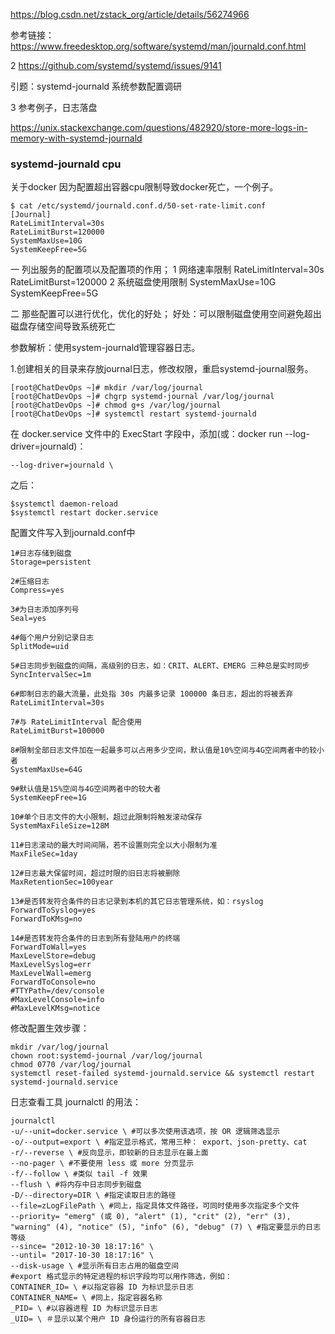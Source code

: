 https://blog.csdn.net/zstack_org/article/details/56274966


参考链接：https://www.freedesktop.org/software/systemd/man/journald.conf.html

2  https://github.com/systemd/systemd/issues/9141

引题：systemd-journald  系统参数配置调研


3  参考例子，日志落盘

https://unix.stackexchange.com/questions/482920/store-more-logs-in-memory-with-systemd-journald

### systemd-journald cpu

关于docker  因为配置超出容器cpu限制导致docker死亡，一个例子。

    $ cat /etc/systemd/journald.conf.d/50-set-rate-limit.conf 
    [Journal]
    RateLimitInterval=30s
    RateLimitBurst=120000
    SystemMaxUse=10G
    SystemKeepFree=5G

一 列出服务的配置项以及配置项的作用；
1 网络速率限制
RateLimitInterval=30s
RateLimitBurst=120000
2 系统磁盘使用限制
SystemMaxUse=10G
SystemKeepFree=5G


二 那些配置可以进行优化，优化的好处；
好处：可以限制磁盘使用空间避免超出磁盘存储空间导致系统死亡


参数解析：使用system-journald管理容器日志。

1.创建相关的目录来存放journal日志，修改权限，重启systemd-journal服务。

    [root@ChatDevOps ~]# mkdir /var/log/journal
    [root@ChatDevOps ~]# chgrp systemd-journal /var/log/journal
    [root@ChatDevOps ~]# chmod g+s /var/log/journal
    [root@ChatDevOps ~]# systemctl restart systemd-journald


在 docker.service 文件中的 ExecStart 字段中，添加(或：docker run --log-driver=journald)：

    --log-driver=journald \

之后：

    $systemctl daemon-reload
    $systemctl restart docker.service

配置文件写入到journald.conf中



     
    1#日志存储到磁盘
    Storage=persistent

    2#压缩日志
    Compress=yes 

	3#为日志添加序列号
	Seal=yes

	4#每个用户分别记录日志
	SplitMode=uid 

    5#日志同步到磁盘的间隔，高级别的日志，如：CRIT、ALERT、EMERG 三种总是实时同步
	SyncIntervalSec=1m 
    
    6#即制日志的最大流量，此处指 30s 内最多记录 100000 条日志，超出的将被丢弃
	RateLimitInterval=30s 

	7#与 RateLimitInterval 配合使用
	RateLimitBurst=100000

    8#限制全部日志文件加在一起最多可以占用多少空间，默认值是10%空间与4G空间两者中的较小者
	SystemMaxUse=64G
   
    9#默认值是15%空间与4G空间两者中的较大者
	SystemKeepFree=1G 

    10#单个日志文件的大小限制，超过此限制将触发滚动保存
	SystemMaxFileSize=128M

    11#日志滚动的最大时间间隔，若不设置则完全以大小限制为准
	MaxFileSec=1day

	12#日志最大保留时间，超过时限的旧日志将被删除
	MaxRetentionSec=100year 
  
    13#是否转发符合条件的日志记录到本机的其它日志管理系统，如：rsyslog
	ForwardToSyslog=yes 
	ForwardToKMsg=no

	14#是否转发符合条件的日志到所有登陆用户的终端
    ForwardToWall=yes 
    MaxLevelStore=debug 
    MaxLevelSyslog=err 
    MaxLevelWall=emerg 
    ForwardToConsole=no 
    #TTYPath=/dev/console
    #MaxLevelConsole=info
    #MaxLevelKMsg=notice


修改配置生效步骤：


    mkdir /var/log/journal
    chown root:systemd-journal /var/log/journal
    chmod 0770 /var/log/journal
    systemctl reset-failed systemd-journald.service && systemctl restart systemd-journald.service



日志查看工具 journalctl 的用法：

    journalctl
    -u/--unit=docker.service \ #可以多次使用该选项，按 OR 逻辑筛选显示
    -o/--output=export \ #指定显示格式，常用三种： export、json-pretty、cat
    -r/--reverse \ #反向显示，即较新的日志显示在最上面
    --no-pager \ #不要使用 less 或 more 分页显示
    -f/--follow \ #类似 tail -f 效果
    --flush \ #将内存中日志同步到磁盘
    -D/--directory=DIR \ #指定读取日志的路径
    --file=zLogFilePath \ #同上，指定具体文件路径，可同时使用多次指定多个文件
    --priority= "emerg" (或 0), "alert" (1), "crit" (2), "err" (3), "warning" (4), "notice" (5), "info" (6), "debug" (7) \ #指定要显示的日志等级
    --since= "2012-10-30 18:17:16" \
    --until= "2017-10-30 18:17:16" \
    --disk-usage \ #显示所有日志占用的磁盘空间
    #export 格式显示的特定进程的标识字段均可以用作筛选，例如：
    CONTAINER_ID= \ #以指定容器 ID 为标识显示日志
    CONTAINER_NAME= \ #同上，指定容器名称
    _PID= \ #以容器进程 ID 为标识显示日志
    _UID= \ ＃显示以某个用户 ID 身份运行的所有容器日志